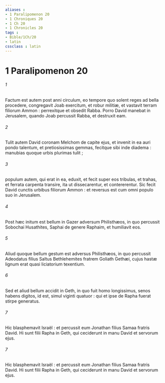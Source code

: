 ```yaml
---
aliases : 
- 1 Paralipomenon 20
- 1 Chroniques 20
- 1 Ch 20
- 1 Chronicles 20
tags : 
- Bible/1Ch/20
- latin
cssclass : latin
---
```


# 1 Paralipomenon 20

###### 1
Factum est autem post anni circulum, eo tempore quo solent reges ad bella procedere, congregavit Joab exercitum, et robur militiæ, et vastavit terram filiorum Ammon : perrexitque et obsedit Rabba. Porro David manebat in Jerusalem, quando Joab percussit Rabba, et destruxit eam.
###### 2
Tulit autem David coronam Melchom de capite ejus, et invenit in ea auri pondo talentum, et pretiosissimas gemmas, fecitque sibi inde diadema : manubias quoque urbis plurimas tulit ;
###### 3
populum autem, qui erat in ea, eduxit, et fecit super eos tribulas, et trahas, et ferrata carpenta transire, ita ut dissecarentur, et contererentur. Sic fecit David cunctis urbibus filiorum Ammon : et reversus est cum omni populo suo in Jerusalem.
###### 4
Post hæc initum est bellum in Gazer adversum Philisthæos, in quo percussit Sobochai Husathites, Saphai de genere Raphaim, et humiliavit eos.
###### 5
Aliud quoque bellum gestum est adversus Philisthæos, in quo percussit Adeodatus filius Saltus Bethlehemites fratrem Goliath Gethæi, cujus hastæ lignum erat quasi liciatorium texentium.
###### 6
Sed et aliud bellum accidit in Geth, in quo fuit homo longissimus, senos habens digitos, id est, simul viginti quatuor : qui et ipse de Rapha fuerat stirpe generatus.
###### 7
Hic blasphemavit Israël : et percussit eum Jonathan filius Samaa fratris David. Hi sunt filii Rapha in Geth, qui ceciderunt in manu David et servorum ejus.
###### 7
Hic blasphemavit Israël : et percussit eum Jonathan filius Samaa fratris David. Hi sunt filii Rapha in Geth, qui ceciderunt in manu David et servorum ejus.
